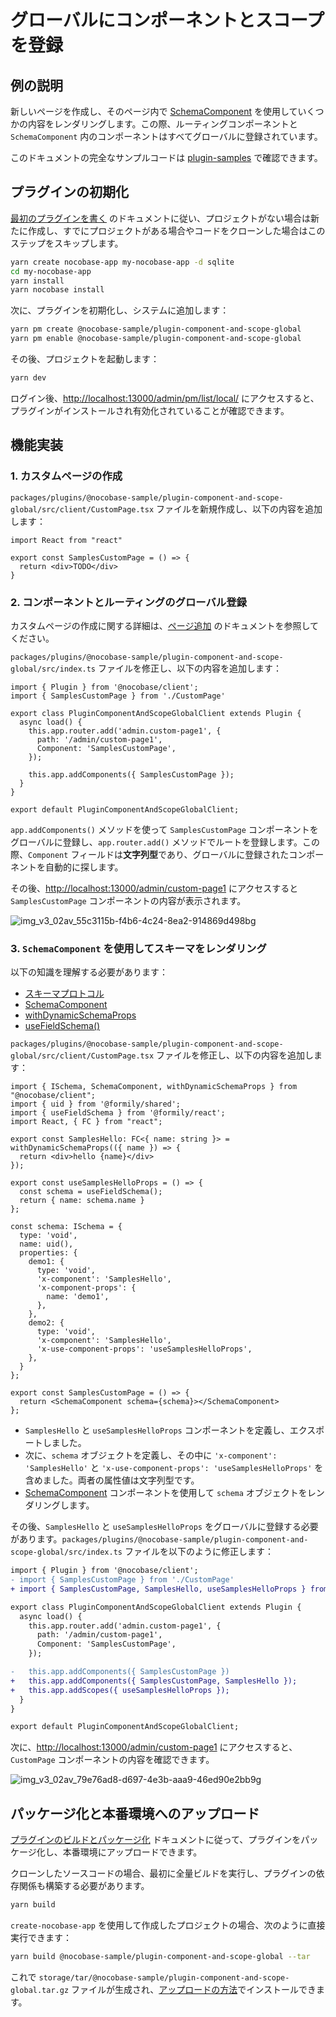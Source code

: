 # グローバルにコンポーネントとスコープを登録

## 例の説明

新しいページを作成し、そのページ内で [SchemaComponent](https://client.docs.nocobase.com/core/ui-schema/schema-component#schemacomponent-1) を使用していくつかの内容をレンダリングします。この際、ルーティングコンポーネントと `SchemaComponent` 内のコンポーネントはすべてグローバルに登録されています。

このドキュメントの完全なサンプルコードは [plugin-samples](https://github.com/nocobase/plugin-samples/tree/main/packages/plugins/%40nocobase-sample/plugin-component-and-scope-global) で確認できます。

## プラグインの初期化

[最初のプラグインを書く](/development/your-first-plugin) のドキュメントに従い、プロジェクトがない場合は新たに作成し、すでにプロジェクトがある場合やコードをクローンした場合はこのステップをスキップします。

```bash
yarn create nocobase-app my-nocobase-app -d sqlite
cd my-nocobase-app
yarn install
yarn nocobase install
```

次に、プラグインを初期化し、システムに追加します：

```bash
yarn pm create @nocobase-sample/plugin-component-and-scope-global
yarn pm enable @nocobase-sample/plugin-component-and-scope-global
```

その後、プロジェクトを起動します：

```bash
yarn dev
```

ログイン後、[http://localhost:13000/admin/pm/list/local/](http://localhost:13000/admin/pm/list/local/) にアクセスすると、プラグインがインストールされ有効化されていることが確認できます。

## 機能実装

### 1. カスタムページの作成

`packages/plugins/@nocobase-sample/plugin-component-and-scope-global/src/client/CustomPage.tsx` ファイルを新規作成し、以下の内容を追加します：

```tsx | pure
import React from "react"

export const SamplesCustomPage = () => {
  return <div>TODO</div>
}
```

### 2. コンポーネントとルーティングのグローバル登録

カスタムページの作成に関する詳細は、[ページ追加](/plugin-samples/router/add-page) のドキュメントを参照してください。

`packages/plugins/@nocobase-sample/plugin-component-and-scope-global/src/index.ts` ファイルを修正し、以下の内容を追加します：

```tsx | pure
import { Plugin } from '@nocobase/client';
import { SamplesCustomPage } from './CustomPage'

export class PluginComponentAndScopeGlobalClient extends Plugin {
  async load() {
    this.app.router.add('admin.custom-page1', {
      path: '/admin/custom-page1',
      Component: 'SamplesCustomPage',
    });

    this.app.addComponents({ SamplesCustomPage });
  }
}

export default PluginComponentAndScopeGlobalClient;
```

`app.addComponents()` メソッドを使って `SamplesCustomPage` コンポーネントをグローバルに登録し、`app.router.add()` メソッドでルートを登録します。この際、`Component` フィールドは**文字列型**であり、グローバルに登録されたコンポーネントを自動的に探します。

その後、[http://localhost:13000/admin/custom-page1](http://localhost:13000/admin/custom-page1) にアクセスすると `SamplesCustomPage` コンポーネントの内容が表示されます。

![img_v3_02av_55c3115b-f4b6-4c24-8ea2-914869d498bg](https://static-docs.nocobase.com/img_v3_02av_55c3115b-f4b6-4c24-8ea2-914869d498bg.jpg)

### 3. `SchemaComponent` を使用してスキーマをレンダリング

以下の知識を理解する必要があります：

- [スキーマプロトコル](/development/client/ui-schema/what-is-ui-schema)
- [SchemaComponent](https://client.docs.nocobase.com/core/ui-schema/schema-component#schemacomponent-1)
- [withDynamicSchemaProps](/development/client/ui-schema/what-is-ui-schema#x-component-props-と-x-use-component-props)
- [useFieldSchema()](https://client.docs.nocobase.com/core/ui-schema/designable#usefieldschema)

`packages/plugins/@nocobase-sample/plugin-component-and-scope-global/src/client/CustomPage.tsx` ファイルを修正し、以下の内容を追加します：

```tsx | pure
import { ISchema, SchemaComponent, withDynamicSchemaProps } from "@nocobase/client";
import { uid } from '@formily/shared';
import { useFieldSchema } from '@formily/react';
import React, { FC } from "react";

export const SamplesHello: FC<{ name: string }> = withDynamicSchemaProps(({ name }) => {
  return <div>hello {name}</div>
});

export const useSamplesHelloProps = () => {
  const schema = useFieldSchema();
  return { name: schema.name }
};

const schema: ISchema = {
  type: 'void',
  name: uid(),
  properties: {
    demo1: {
      type: 'void',
      'x-component': 'SamplesHello',
      'x-component-props': {
        name: 'demo1',
      },
    },
    demo2: {
      type: 'void',
      'x-component': 'SamplesHello',
      'x-use-component-props': 'useSamplesHelloProps',
    },
  }
};

export const SamplesCustomPage = () => {
  return <SchemaComponent schema={schema}></SchemaComponent>
};
```

- `SamplesHello` と `useSamplesHelloProps` コンポーネントを定義し、エクスポートしました。
- 次に、`schema` オブジェクトを定義し、その中に `'x-component': 'SamplesHello'` と `'x-use-component-props': 'useSamplesHelloProps'` を含めました。両者の属性値は文字列型です。
- [SchemaComponent](https://client.docs.nocobase.com/core/ui-schema/schema-component#schemacomponent-1) コンポーネントを使用して `schema` オブジェクトをレンダリングします。

その後、`SamplesHello` と `useSamplesHelloProps` をグローバルに登録する必要があります。`packages/plugins/@nocobase-sample/plugin-component-and-scope-global/src/index.ts` ファイルを以下のように修正します：

```diff
import { Plugin } from '@nocobase/client';
- import { SamplesCustomPage } from './CustomPage'
+ import { SamplesCustomPage, SamplesHello, useSamplesHelloProps } from './CustomPage'

export class PluginComponentAndScopeGlobalClient extends Plugin {
  async load() {
    this.app.router.add('admin.custom-page1', {
      path: '/admin/custom-page1',
      Component: 'SamplesCustomPage',
    });

-   this.app.addComponents({ SamplesCustomPage })
+   this.app.addComponents({ SamplesCustomPage, SamplesHello });
+   this.app.addScopes({ useSamplesHelloProps });
  }
}

export default PluginComponentAndScopeGlobalClient;
```

次に、[http://localhost:13000/admin/custom-page1](http://localhost:13000/admin/custom-page1) にアクセスすると、`CustomPage` コンポーネントの内容を確認できます。

![img_v3_02av_79e76ad8-d697-4e3b-aaa9-46ed90e2bb9g](https://static-docs.nocobase.com/img_v3_02av_79e76ad8-d697-4e3b-aaa9-46ed90e2bb9g.jpg)

## パッケージ化と本番環境へのアップロード

[プラグインのビルドとパッケージ化](/development/your-first-plugin#building-and-packaging-the-plugin) ドキュメントに従って、プラグインをパッケージ化し、本番環境にアップロードできます。

クローンしたソースコードの場合、最初に全量ビルドを実行し、プラグインの依存関係も構築する必要があります。

```bash
yarn build
```

`create-nocobase-app` を使用して作成したプロジェクトの場合、次のように直接実行できます：

```bash
yarn build @nocobase-sample/plugin-component-and-scope-global --tar
```

これで `storage/tar/@nocobase-sample/plugin-component-and-scope-global.tar.gz` ファイルが生成され、[アップロードの方法](/welcome/getting-started/plugin)でインストールできます。

